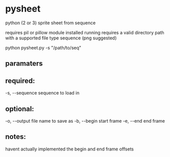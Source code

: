 # pysheet
python (2 or 3) sprite sheet from sequence

requires pil or pillow module installed
running requires a valid directory path with a supported file type sequence (png suggested)

python pysheet.py -s "/path/to/seq"

paramaters
-----
required:
-----
-s, --sequence   sequence to load in

optional:
-----
-o, --output     file name to save as
-b, --begin      start frame
-e, --end        end frame


notes:
-----
havent actually implemented the begin and end frame offsets